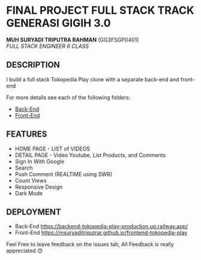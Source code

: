 # FINAL PROJECT FULL STACK TRACK GENERASI GIGIH 3.0

**MUH SURYADI TRIPUTRA RAHMAN** (GG3FSGP0401) <br>
*FULL STACK ENGINEER 6 CLASS*

## DESCRIPTION

I build a full stack Tokopedia Play clone with a separate back-end and front-end

For more details see each of the following folders:

* [Back-End](./back-end/)
* [Front-End](./front-end/)


## FEATURES

* HOME PAGE - LIST of VIDEOS
* DETAIL PAGE - Video Youtube, List Products, and Comments
* Sign In With Google
* Search
* Push Comment (REALTIME using SWR)
* Count Views
* Responsive Design
* Dark Mode

## DEPLOYMENT

* Back-End 
  https://backend-tokopedia-play-production.up.railway.app/
* Front-End
  https://msuryaditriputrar.github.io/frontend-tokopedia-play

Feel Free to leave feedback on the issues tab, All Feedback is really appreciated 😊